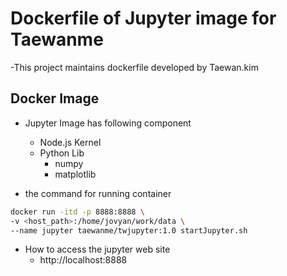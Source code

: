 # Dockerfile of Jupyter image for Taewanme
-This project maintains dockerfile developed by Taewan.kim

## Docker Image
- Jupyter Image has following component
  - Node.js Kernel
  - Python Lib
    - numpy
    - matplotlib

- the command for running container

```bash
docker run -itd -p 8888:8888 \
-v <host_path>:/home/jovyan/work/data \
--name jupyter taewanme/twjupyter:1.0 startJupyter.sh
```

- How to access the jupyter web site
  - http://localhost:8888
   
